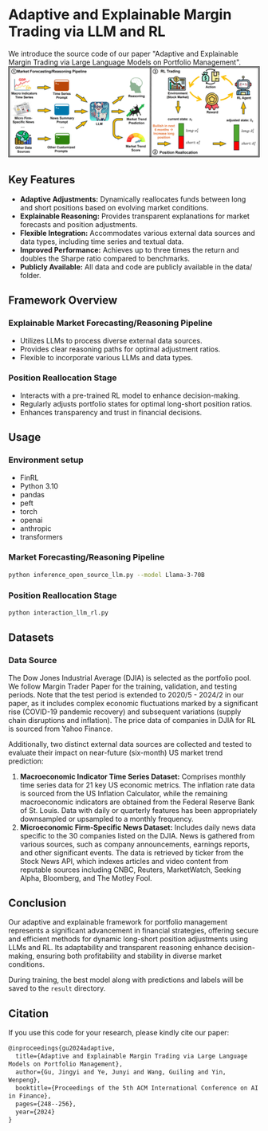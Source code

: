 # Adaptive and Explainable Margin Trading via LLM and RL

We introduce the source code of our paper "Adaptive and Explainable Margin Trading via Large Language Models on Portfolio Management".
![Adaptive and Explainable Margin Trading via LLM and RL](framework-finance-llm.jpg)

## Key Features
- **Adaptive Adjustments:** Dynamically reallocates funds between long and short positions based on evolving market conditions.
- **Explainable Reasoning:** Provides transparent explanations for market forecasts and position adjustments.
- **Flexible Integration:** Accommodates various external data sources and data types, including time series and textual data.
- **Improved Performance:** Achieves up to three times the return and doubles the Sharpe ratio compared to benchmarks.
- **Publicly Available:** All data and code are publicly available in the data/ folder.
  
## Framework Overview
### Explainable Market Forecasting/Reasoning Pipeline
- Utilizes LLMs to process diverse external data sources.
- Provides clear reasoning paths for optimal adjustment ratios.
- Flexible to incorporate various LLMs and data types.

### Position Reallocation Stage
- Interacts with a pre-trained RL model to enhance decision-making.
- Regularly adjusts portfolio states for optimal long-short position ratios.
- Enhances transparency and trust in financial decisions.

## Usage

### Environment setup
* FinRL
* Python 3.10
* pandas
* peft
* torch
* openai
* anthropic
* transformers
  
### Market Forecasting/Reasoning Pipeline
```bash
python inference_open_source_llm.py --model Llama-3-70B
```

### Position Reallocation Stage
```bash
python interaction_llm_rl.py
```

## Datasets
### Data Source
The Dow Jones Industrial Average (DJIA) is selected as the portfolio pool. We follow Margin Trader Paper for the training, validation, and testing periods. Note that the test period is extended to 2020/5 - 2024/2 in our paper, as it includes complex economic fluctuations marked by a significant rise (COVID-19 pandemic recovery) and subsequent variations (supply chain disruptions and inflation). The price data of companies in DJIA for RL is sourced from Yahoo Finance.

Additionally, two distinct external data sources are collected and tested to evaluate their impact on near-future (six-month) US market trend prediction:
1. **Macroeconomic Indicator Time Series Dataset:** Comprises monthly time series data for 21 key US economic metrics. The inflation rate data is sourced from the US Inflation Calculator, while the remaining macroeconomic indicators are obtained from the Federal Reserve Bank of St. Louis. Data with daily or quarterly features has been appropriately downsampled or upsampled to a monthly frequency.
2. **Microeconomic Firm-Specific News Dataset:** Includes daily news data specific to the 30 companies listed on the DJIA. News is gathered from various sources, such as company announcements, earnings reports, and other significant events. The data is retrieved by ticker from the Stock News API, which indexes articles and video content from reputable sources including CNBC, Reuters, MarketWatch, Seeking Alpha, Bloomberg, and The Motley Fool.

## Conclusion
Our adaptive and explainable framework for portfolio management represents a significant advancement in financial strategies, offering secure and efficient methods for dynamic long-short position adjustments using LLMs and RL. Its adaptability and transparent reasoning enhance decision-making, ensuring both profitability and stability in diverse market conditions.

During training, the best model along with predictions and labels will be saved to the `result` directory.

## Citation
If you use this code for your research, please kindly cite our paper:
```
@inproceedings{gu2024adaptive,
  title={Adaptive and Explainable Margin Trading via Large Language Models on Portfolio Management},
  author={Gu, Jingyi and Ye, Junyi and Wang, Guiling and Yin, Wenpeng},
  booktitle={Proceedings of the 5th ACM International Conference on AI in Finance},
  pages={248--256},
  year={2024}
}
```
